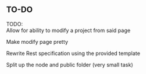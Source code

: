 ## TO-DO

TODO: <br>
Allow for ability to modify a project from said page

Make modify page pretty

Rewrite Rest specification using the provided template

Split up the node and public folder (very small task)